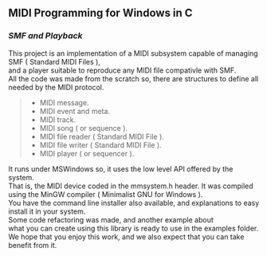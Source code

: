 
## **MIDI Programming for Windows in C**  

### *SMF and Playback*  


This project is an implementation of a MIDI subsystem capable of managing SMF ( Standard MIDI Files ),  
and a player suitable to reproduce any MIDI file compativle with SMF.  
All the code was made from the scratch so, there are structures to define all needed by the MIDI protocol.  
>  
> - MIDI message.  
> - MIDI event and meta.  
> - MIDI track.  
> - MIDI song ( or sequence ).  
> - MIDI file reader ( Standard MIDI File ).  
> - MIDI file writer ( Standard MIDI File ).  
> - MIDI player ( or sequencer ).  
>  
It runs under MSWindows so, it uses the low level API offered by the system.  
That is, the MIDI device coded in the mmsystem.h header. It was compiled using the MinGW compiler ( Minimalist GNU for Windows ).  
You have the command line installer also available, and explanations to easy install it in your system.  
Some code refactoring was made, and another example about  
what you can create using this library is ready to use in the examples folder.  
We hope that you enjoy this work, and we also expect that you can take benefit from it.  
